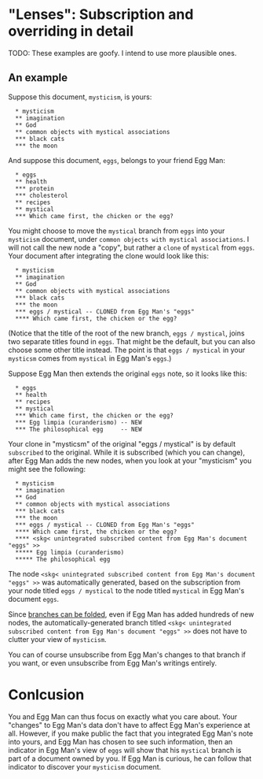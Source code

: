 # "Lenses": Subscription and overriding in detail

TODO: These examples are goofy. I intend to use more plausible ones.

## An example
Suppose this document, `mysticism`, is yours:
```
  * mysticism
  ** imagination
  ** God
  ** common objects with mystical associations
  *** black cats
  *** the moon
```

And suppose this document, `eggs`, belongs to your friend Egg Man:
```
  * eggs
  ** health
  *** protein
  *** cholesterol
  ** recipes
  ** mystical
  *** Which came first, the chicken or the egg?
```

You might choose to move the `mystical` branch from `eggs` into your `mysticism` document, under `common objects with mystical associations`. I will not call the new node a "copy", but rather a `clone` of `mystical` from `eggs`. Your document after integrating the clone would look like this:
```
  * mysticism
  ** imagination
  ** God
  ** common objects with mystical associations
  *** black cats
  *** the moon
  *** eggs / mystical -- CLONED from Egg Man's "eggs"
  **** Which came first, the chicken or the egg?
```
(Notice that the title of the root of the new branch, `eggs / mystical`, joins two separate titles found in `eggs`. That might be the default, but you can also choose some other title instead. The point is that `eggs / mystical` in your `mysticsm` comes from `mystical` in Egg Man's `eggs`.)

Suppose Egg Man then extends the original `eggs` note, so it looks like this:
```
  * eggs
  ** health
  ** recipes
  ** mystical
  *** Which came first, the chicken or the egg?
  *** Egg limpia (curanderismo) -- NEW
  *** The philosophical egg     -- NEW
```

Your clone in "mysticsm" of the original "eggs / mystical" is by default `subscribed` to the original. While it is subscribed (which you can change), after Egg Man adds the new nodes, when you look at your "mysticism" you might see the following:
```
  * mysticism
  ** imagination
  ** God
  ** common objects with mystical associations
  *** black cats
  *** the moon
  *** eggs / mystical -- CLONED from Egg Man's "eggs"
  **** Which came first, the chicken or the egg?
  **** <skg< unintegrated subscribed content from Egg Man's document "eggs" >>
  ***** Egg limpia (curanderismo)
  ***** The philosophical egg
```
The node `<skg< unintegrated subscribed content from Egg Man's document "eggs" >>` was automatically generated, based on the subscription from your node titled `eggs / mystical` to the node titled `mystical` in Egg Man's document `eggs`.

Since [branches can be folded](tree-folding-is-powerful.md), even if Egg Man has added hundreds of new nodes, the automatically-generated branch titled `<skg< unintegrated subscribed content from Egg Man's document "eggs" >>` does not have to clutter your view of `mysticism`.

You can of course unsubscribe from Egg Man's changes to that branch if you want, or even unsubscribe from Egg Man's writings entirely.

# Conlcusion
You and Egg Man can thus focus on exactly what you care about. Your "changes" to Egg Man's data don't have to affect Egg Man's experience at all. However, if you make public the fact that you integrated Egg Man's note into yours, and Egg Man has chosen to see such information, then an indicator in Egg Man's view of `eggs` will show that his `mystical` branch is part of a document owned by you. If Egg Man is curious, he can follow that indicator to discover your `mysticism` document.
